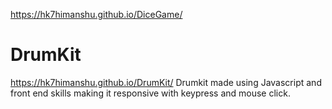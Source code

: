 https://hk7himanshu.github.io/DiceGame/

# DrumKit
https://hk7himanshu.github.io/DrumKit/
Drumkit made using Javascript and front end skills making it responsive with keypress and mouse click.

